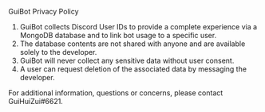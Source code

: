 GuiBot Privacy Policy

1. GuiBot collects Discord User IDs to provide a complete experience via a MongoDB database and to link bot usage to a specific user.
2. The database contents are not shared with anyone and are available solely to the developer.
3. GuiBot will never collect any sensitive data without user consent.
4. A user can request deletion of the associated data by messaging the developer.

For additional information, questions or concerns, please contact GuiHuiZui#6621.
